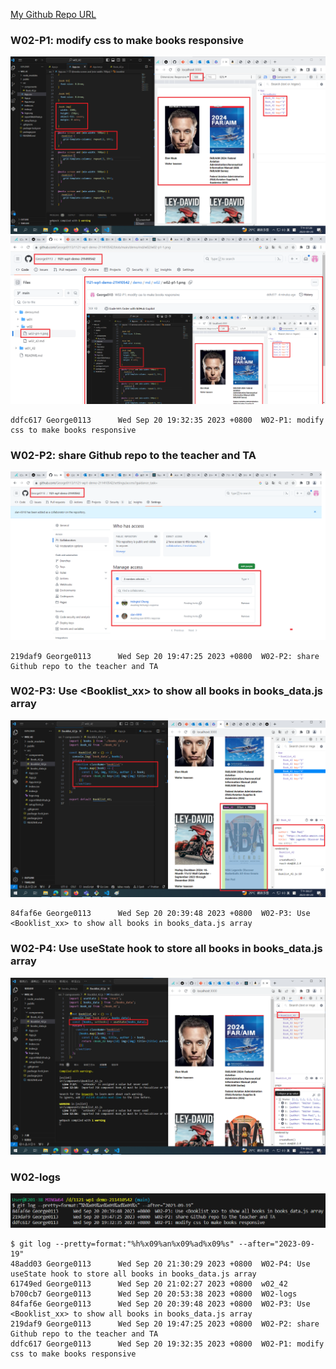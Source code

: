 [My Github Repo URL](https://github.com/George0113/1121-wp1-demo-211410542.git)

### W02-P1: modify css to make books responsive

![](w02-p1-1.png)
![](w02-p1-2.png)

```
ddfc617 George0113      Wed Sep 20 19:32:35 2023 +0800  W02-P1: modify css to make books responsive
```

### W02-P2: share Github repo to the teacher and TA

![](w02-p2.png)

```
219daf9 George0113      Wed Sep 20 19:47:25 2023 +0800  W02-P2: share Github repo to the teacher and TA
```

### W02-P3: Use <Booklist_xx> to show all books in books_data.js array

![](w02-p3.png)

```
84faf6e George0113      Wed Sep 20 20:39:48 2023 +0800  W02-P3: Use <Booklist_xx> to show all books in books_data.js array
```

### W02-P4: Use useState hook to store all books in books_data.js array

![](w02-p4.png)

### W02-logs

![](w02-log.png)

```
$ git log --pretty=format:"%h%x09%an%x09%ad%x09%s" --after="2023-09-19"
48add03 George0113      Wed Sep 20 21:30:29 2023 +0800  W02-P4: Use useState hook to store all books in books_data.js array
61749ed George0113      Wed Sep 20 21:02:27 2023 +0800  w02_42
b700cb7 George0113      Wed Sep 20 20:53:38 2023 +0800  W02-logs
84faf6e George0113      Wed Sep 20 20:39:48 2023 +0800  W02-P3: Use <Booklist_xx> to show all books in books_data.js array
219daf9 George0113      Wed Sep 20 19:47:25 2023 +0800  W02-P2: share Github repo to the teacher and TA
ddfc617 George0113      Wed Sep 20 19:32:35 2023 +0800  W02-P1: modify css to make books responsive
```
